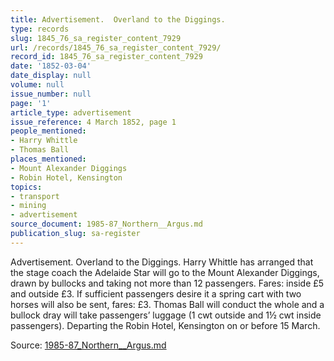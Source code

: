 ```yaml
---
title: Advertisement.  Overland to the Diggings.
type: records
slug: 1845_76_sa_register_content_7929
url: /records/1845_76_sa_register_content_7929/
record_id: 1845_76_sa_register_content_7929
date: '1852-03-04'
date_display: null
volume: null
issue_number: null
page: '1'
article_type: advertisement
issue_reference: 4 March 1852, page 1
people_mentioned:
- Harry Whittle
- Thomas Ball
places_mentioned:
- Mount Alexander Diggings
- Robin Hotel, Kensington
topics:
- transport
- mining
- advertisement
source_document: 1985-87_Northern__Argus.md
publication_slug: sa-register
---
```


Advertisement.  Overland to the Diggings.  Harry Whittle has arranged that the stage coach the Adelaide Star will go to the Mount Alexander Diggings, drawn by bullocks and taking not more than 12 passengers.  Fares: inside £5 and outside £3.  If sufficient passengers desire it a spring cart with two horses will also be sent, fares: £3.  Thomas Ball will conduct the whole and a bullock dray will take passengers’ luggage (1 cwt outside and 1½ cwt inside passengers).  Departing the Robin Hotel, Kensington on or before 15 March.

Source: [1985-87_Northern__Argus.md](/downloads/markdown/1985-87_Northern__Argus.md)
